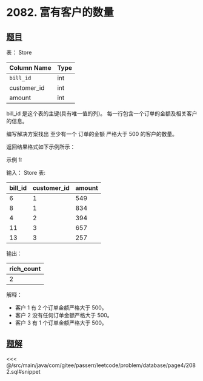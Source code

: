# 2082. 富有客户的数量
## [题目](https://leetcode.cn/problems/the-number-of-rich-customers/)

表： Store

| Column Name | Type |
|:------------|:-----|
| `bill_id`   | int  |
| customer_id | int  |
| amount      | int  |

bill_id 是这个表的主键(具有唯一值的列)。
每一行包含一个订单的金额及相关客户的信息。

编写解决方案找出 至少有一个 订单的金额 严格大于 500 的客户的数量。

返回结果格式如下示例所示：

示例 1:

输入：
Store 表:

| bill_id | customer_id | amount |
|:--------|:------------|:-------|
| 6       | 1           | 549    |
| 8       | 1           | 834    |
| 4       | 2           | 394    |
| 11      | 3           | 657    |
| 13      | 3           | 257    |

输出：

| rich_count |
|:-----------|
| 2          |

解释：

- 客户 1 有 2 个订单金额严格大于 500。
- 客户 2 没有任何订单金额严格大于 500。
- 客户 3 有 1 个订单金额严格大于 500。

## [题解](https://github.com/PasseRR/JavaLeetCode/blob/master/src/main/java/com/gitee/passerr/leetcode/problem/database/page4/2082.sql)

<<< @/src/main/java/com/gitee/passerr/leetcode/problem/database/page4/2082.sql#snippet

